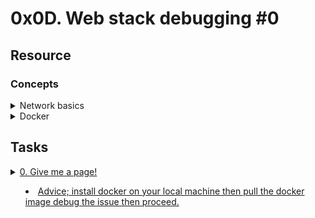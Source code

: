 # 0x0D. Web stack debugging #0 

## Resource

### Concepts

<details>
<summary>Network basics</summary><br>
<ul>
  <li>Networking is a big part of what made computers so powerful and why the Internet exists. It allows machines to communicate with each other.
  
</ul>
</details>

<details>
<summary>Docker</summary><br>

<details>
<summary>Let's first pull a Docker image and run a container:</summary><br>

</details>

Note that `docker` command will pull the Ubuntu docker container image from the Internet and run it. I let you look at the meaning of the flags using the command `docker run --help`, the main idea is that it keeps the container up and running.


<summary>Web stack debugging</summary><br>
<ul>
  <li>Intro
  <ul>Debugging usually takes a big chunk of a software engineer’s time. The art of debugging is tough and it takes years, even decades to master, and that is why seasoned software engineers are the best at it… experience. They have seen lots of broken code, buggy systems, weird edge cases and race conditions.</ul>


<ul>
  <li>Debugging is fun
  <ul>Debugging can be frustrating, but it will definitely be part of your job, it requires experience and methodology to become good at it. The good news is that bugs are never going away, and the more experienced you become, trickier bugs will be assigned to you! Good luck 😃</ul>

  
</ul>

</details>

## Tasks

<details>
<summary><a href="./0-give_me_a_page">0. Give me a page!
<ul>
  <li>Advice; install docker on your local machine then pull the docker image debug the issue then proceed.</li>
<ul>

